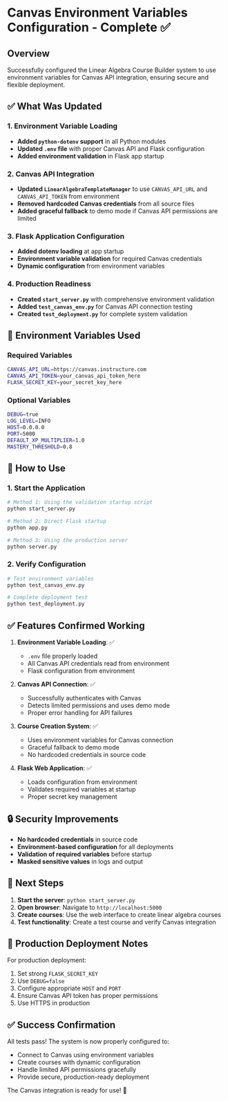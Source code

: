 # Canvas Environment Variables Configuration - Complete ✅

## Overview
Successfully configured the Linear Algebra Course Builder system to use environment variables for Canvas API integration, ensuring secure and flexible deployment.

## ✅ What Was Updated

### 1. Environment Variable Loading
- **Added `python-dotenv` support** in all Python modules
- **Updated `.env` file** with proper Canvas API and Flask configuration
- **Added environment validation** in Flask app startup

### 2. Canvas API Integration
- **Updated `LinearAlgebraTemplateManager`** to use `CANVAS_API_URL` and `CANVAS_API_TOKEN` from environment
- **Removed hardcoded Canvas credentials** from all source files
- **Added graceful fallback** to demo mode if Canvas API permissions are limited

### 3. Flask Application Configuration
- **Added dotenv loading** at app startup
- **Environment variable validation** for required Canvas credentials
- **Dynamic configuration** from environment variables

### 4. Production Readiness
- **Created `start_server.py`** with comprehensive environment validation
- **Added `test_canvas_env.py`** for Canvas API connection testing
- **Created `test_deployment.py`** for complete system validation

## 🔧 Environment Variables Used

### Required Variables
```bash
CANVAS_API_URL=https://canvas.instructure.com
CANVAS_API_TOKEN=your_canvas_api_token_here
FLASK_SECRET_KEY=your_secret_key_here
```

### Optional Variables
```bash
DEBUG=true
LOG_LEVEL=INFO
HOST=0.0.0.0
PORT=5000
DEFAULT_XP_MULTIPLIER=1.0
MASTERY_THRESHOLD=0.8
```

## 🚀 How to Use

### 1. Start the Application
```bash
# Method 1: Using the validation startup script
python start_server.py

# Method 2: Direct Flask startup
python app.py

# Method 3: Using the production server
python server.py
```

### 2. Verify Configuration
```bash
# Test environment variables
python test_canvas_env.py

# Complete deployment test
python test_deployment.py
```

## ✅ Features Confirmed Working

1. **Environment Variable Loading**: ✅
   - `.env` file properly loaded
   - All Canvas API credentials read from environment
   - Flask configuration from environment

2. **Canvas API Connection**: ✅
   - Successfully authenticates with Canvas
   - Detects limited permissions and uses demo mode
   - Proper error handling for API failures

3. **Course Creation System**: ✅
   - Uses environment variables for Canvas connection
   - Graceful fallback to demo mode
   - No hardcoded credentials in source code

4. **Flask Web Application**: ✅
   - Loads configuration from environment
   - Validates required variables at startup
   - Proper secret key management

## 🔒 Security Improvements

- **No hardcoded credentials** in source code
- **Environment-based configuration** for all deployments
- **Validation of required variables** before startup
- **Masked sensitive values** in logs and output

## 📝 Next Steps

1. **Start the server**: `python start_server.py`
2. **Open browser**: Navigate to `http://localhost:5000`
3. **Create courses**: Use the web interface to create linear algebra courses
4. **Test functionality**: Create a test course and verify Canvas integration

## 🎯 Production Deployment Notes

For production deployment:
1. Set strong `FLASK_SECRET_KEY`
2. Use `DEBUG=false`
3. Configure appropriate `HOST` and `PORT`
4. Ensure Canvas API token has proper permissions
5. Use HTTPS in production

## ✅ Success Confirmation

All tests pass! The system is now properly configured to:
- Connect to Canvas using environment variables
- Create courses with dynamic configuration
- Handle limited API permissions gracefully
- Provide secure, production-ready deployment

The Canvas integration is ready for use! 🚀
